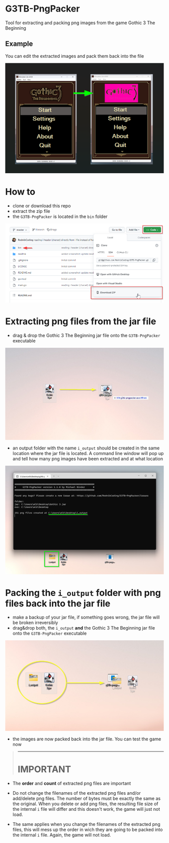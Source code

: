 # G3TB-PngPacker
Tool for extracting and packing png images from the game Gothic 3 The Beginning

## Example
You can edit the extracted images and pack them back into the file

![](readme/screenshot_01.png)

# How to
- clone or download this repo
- extract the zip file
- the `G3TB-PngPacker` is located in the `bin` folder

![](readme/screenshot_02.png)

# Extracting png files from the jar file
- drag & drop the Gothic 3 The Beginning jar file onto the `G3TB-PngPacker` executable

![](readme/screenshot_03.png)

- an output folder with the name `i_output` should be created in the same location where the jar file is located. A command line window will pop up and tell how many png images have been extracted and at what location

![](readme/screenshot_04.png)

# Packing the `i_output` folder with png files back into the jar file
- make a backup of your jar file, if something goes wrong, the jar file will be broken irreversibly
- drag&drop both, the `i_output` **and** the Gothic 3 The Beginning jar file onto the `G3TB-PngPacker` executable

![](readme/screenshot_05.png)

- the images are now packed back into the jar file. You can test the game now



>**************
># **IMPORTANT**

- The **order** and **count** of extracted png files are important
- Do not change the filenames of the extracted png files and/or add/delete png files. The number of bytes must be exactly the same as the original. When you delete or add png files, the resulting file size of the internal `i` file will differ and this doesn't work, the game will just not load.

- The same applies when you change the filenames of the extracted png files, this will mess up the order in wich they are going to be packed into the internal `i` file. Again, the game will not load.
